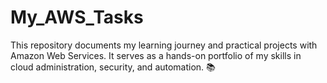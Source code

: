 # My_AWS_Tasks
This repository documents my learning journey and practical projects with Amazon Web Services. It serves as a hands-on portfolio of my skills in cloud administration, security, and automation. 📚

